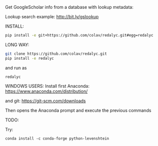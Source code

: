 Get GoogleScholar info from a database with lookup metadata:

Lookup search example: http://bit.ly/gslookup

INSTALL:
```bash
pip install -e git+https://github.com/colav/redalyc.git#egg=redalyc
```
LONG WAY:
```bash
git clone https://github.com/colav/redalyc.git
pip install -e redalyc
```

and run as 
```
redalyc
```

WINDOWS USERS: Install first Anaconda: https://www.anaconda.com/distribution/

and git: https://git-scm.com/downloads

Then opens the Anaconda prompt and execute the previous commands


TODO:

Try:
```
conda install -c conda-forge python-levenshtein
```

